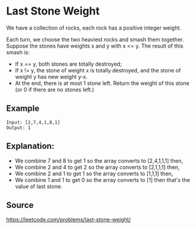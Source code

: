 # Last Stone Weight
We have a collection of rocks, each rock has a positive integer weight.

Each turn, we choose the two heaviest rocks and smash them together.  Suppose
the stones have weights x and y with x <= y.  The result of this smash is:

* If x == y, both stones are totally destroyed;
* If x != y, the stone of weight x is totally destroyed, and the stone of weight
  y has new weight y-x.
* At the end, there is at most 1 stone left.  Return the weight of this stone (or
  0 if there are no stones left.)

## Example

```
Input: [2,7,4,1,8,1]
Output: 1
```

## Explanation: 

* We combine 7 and 8 to get 1 so the array converts to [2,4,1,1,1] then,
* We combine 2 and 4 to get 2 so the array converts to [2,1,1,1] then,
* We combine 2 and 1 to get 1 so the array converts to [1,1,1] then,
* We combine 1 and 1 to get 0 so the array converts to [1] then that's the
  value of last stone.

## Source
<https://leetcode.com/problems/last-stone-weight/>
